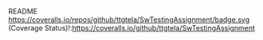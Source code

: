 README
https://coveralls.io/repos/github/ttgtela/SwTestingAssignment/badge.svg
(Coverage Status)!:https://coveralls.io/github/ttgtela/SwTestingAssignment